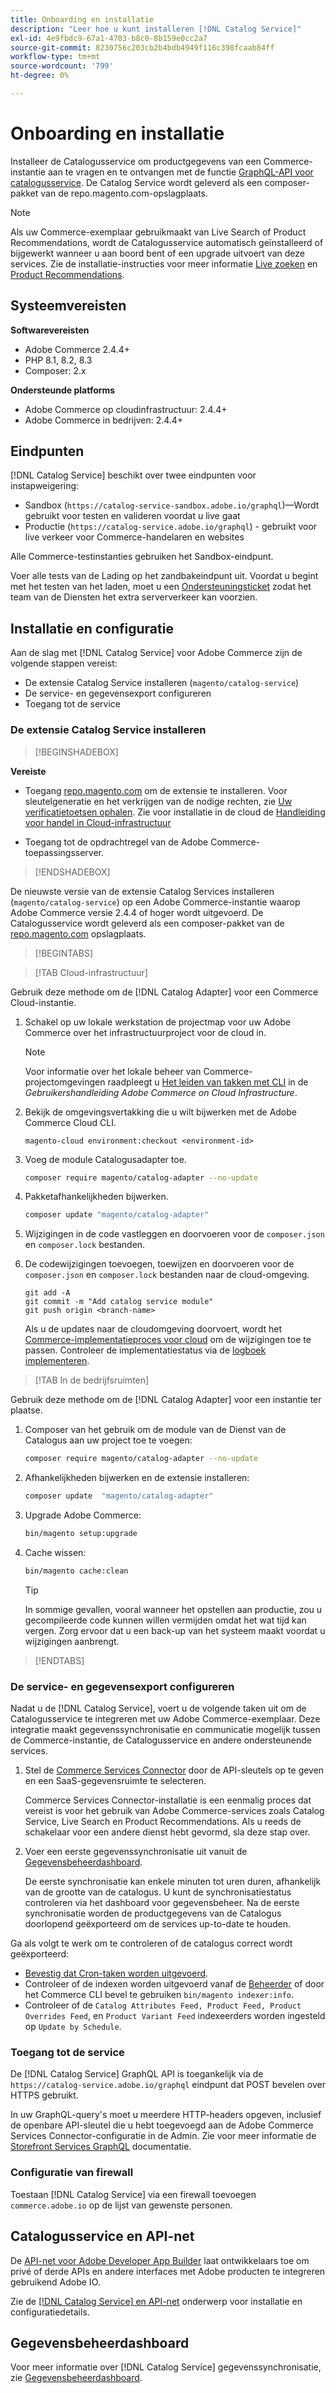 ```yaml
---
title: Onboarding en installatie
description: "Leer hoe u kunt installeren [!DNL Catalog Service]"
exl-id: 4e9fbdc9-67a1-4703-b8c0-8b159e0cc2a7
source-git-commit: 8230756c203cb2b4bdb4949f116c398fcaab84ff
workflow-type: tm+mt
source-wordcount: '799'
ht-degree: 0%

---
```


# Onboarding en installatie

Installeer de Catalogusservice om productgegevens van een Commerce-instantie aan te vragen en te ontvangen met de functie [GraphQL-API voor catalogusservice](https://developer.adobe.com/commerce/services/graphql/catalog-service/). De Catalog Service wordt geleverd als een composer-pakket van de repo.magento.com-opslagplaats.

>[!NOTE]
>
>Als uw Commerce-exemplaar gebruikmaakt van Live Search of Product Recommendations, wordt de Catalogusservice automatisch geïnstalleerd of bijgewerkt wanneer u aan boord bent of een upgrade uitvoert van deze services. Zie de installatie-instructies voor meer informatie [Live zoeken](https://experienceleague.adobe.com/en/docs/commerce-merchant-services/live-search/install) en [Product Recommendations](https://experienceleague.adobe.com/en/docs/commerce-merchant-services/product-recommendations/getting-started/install-configure).



## Systeemvereisten

**Softwarevereisten**

- Adobe Commerce 2.4.4+
- PHP 8.1, 8.2, 8.3
- Composer: 2.x

**Ondersteunde platforms**

- Adobe Commerce op cloudinfrastructuur: 2.4.4+
- Adobe Commerce in bedrijven: 2.4.4+

## Eindpunten

[!DNL Catalog Service] beschikt over twee eindpunten voor instapweigering:

- Sandbox (`https://catalog-service-sandbox.adobe.io/graphql`)—Wordt gebruikt voor testen en valideren voordat u live gaat
- Productie (`https://catalog-service.adobe.io/graphql`) - gebruikt voor live verkeer voor Commerce-handelaren en websites

Alle Commerce-testinstanties gebruiken het Sandbox-eindpunt.

Voer alle tests van de Lading op het zandbakeindpunt uit. Voordat u begint met het testen van het laden, moet u een [Ondersteuningsticket](https://experienceleague.adobe.com/docs/commerce-knowledge-base/kb/help-center-guide/magento-help-center-user-guide.html#submit-ticket) zodat het team van de Diensten het extra serververkeer kan voorzien.

## Installatie en configuratie

Aan de slag met [!DNL Catalog Service] voor Adobe Commerce zijn de volgende stappen vereist:

- De extensie Catalog Service installeren (`magento/catalog-service`)
- De service- en gegevensexport configureren
- Toegang tot de service

### De extensie Catalog Service installeren

>[!BEGINSHADEBOX]

**Vereiste**

- Toegang [repo.magento.com](https://repo.magento.com) om de extensie te installeren. Voor sleutelgeneratie en het verkrijgen van de nodige rechten, zie [Uw verificatietoetsen ophalen](https://experienceleague.adobe.com/en/docs/commerce-operations/installation-guide/prerequisites/authentication-keys). Zie voor installatie in de cloud de [Handleiding voor handel in Cloud-infrastructuur](https://experienceleague.adobe.com/en/docs/commerce-cloud-service/user-guide/develop/authentication-keys)

- Toegang tot de opdrachtregel van de Adobe Commerce-toepassingsserver.

>[!ENDSHADEBOX]

De nieuwste versie van de extensie Catalog Services installeren (`magento/catalog-service`) op een Adobe Commerce-instantie waarop Adobe Commerce versie 2.4.4 of hoger wordt uitgevoerd. De Catalogusservice wordt geleverd als een composer-pakket van de [repo.magento.com](https://repo.magento.com) opslagplaats.

>[!BEGINTABS]

>[!TAB Cloud-infrastructuur]

Gebruik deze methode om de [!DNL Catalog Adapter] voor een Commerce Cloud-instantie.

1. Schakel op uw lokale werkstation de projectmap voor uw Adobe Commerce over het infrastructuurproject voor de cloud in.

   >[!NOTE]
   >
   >Voor informatie over het lokale beheer van Commerce-projectomgevingen raadpleegt u [Het leiden van takken met CLI](https://experienceleague.adobe.com/en/docs/commerce-cloud-service/user-guide/develop/cli-branches) in de _Gebruikershandleiding Adobe Commerce on Cloud Infrastructure_.

1. Bekijk de omgevingsvertakking die u wilt bijwerken met de Adobe Commerce Cloud CLI.

   ```shell
   magento-cloud environment:checkout <environment-id>
   ```

1. Voeg de module Catalogusadapter toe.

   ```bash
   composer require magento/catalog-adapter --no-update
   ```

1. Pakketafhankelijkheden bijwerken.

   ```bash
   composer update "magento/catalog-adapter"
   ```

1. Wijzigingen in de code vastleggen en doorvoeren voor de `composer.json` en `composer.lock` bestanden.

1. De codewijzigingen toevoegen, toewijzen en doorvoeren voor de `composer.json` en `composer.lock` bestanden naar de cloud-omgeving.

   ```shell
   git add -A
   git commit -m "Add catalog service module"
   git push origin <branch-name>
   ```

   Als u de updates naar de cloudomgeving doorvoert, wordt het [Commerce-implementatieproces voor cloud](https://experienceleague.adobe.com/en/docs/commerce-cloud-service/user-guide/develop/deploy/process) om de wijzigingen toe te passen. Controleer de implementatiestatus via de [logboek implementeren](https://experienceleague.adobe.com/en/docs/commerce-cloud-service/user-guide/develop/test/log-locations#deploy-log).

>[!TAB In de bedrijfsruimten]

Gebruik deze methode om de [!DNL Catalog Adapter] voor een instantie ter plaatse.

1. Composer van het gebruik om de module van de Dienst van de Catalogus aan uw project toe te voegen:

   ```bash
   composer require magento/catalog-adapter --no-update
   ```

1. Afhankelijkheden bijwerken en de extensie installeren:

   ```bash
   composer update  "magento/catalog-adapter"
   ```

1. Upgrade Adobe Commerce:

   ```bash
   bin/magento setup:upgrade
   ```

1. Cache wissen:

   ```bash
   bin/magento cache:clean
   ```

   >[!TIP]
   >
   >In sommige gevallen, vooral wanneer het opstellen aan productie, zou u gecompileerde code kunnen willen vermijden omdat het wat tijd kan vergen. Zorg ervoor dat u een back-up van het systeem maakt voordat u wijzigingen aanbrengt.

>[!ENDTABS]

### De service- en gegevensexport configureren

Nadat u de [!DNL Catalog Service], voert u de volgende taken uit om de Catalogusservice te integreren met uw Adobe Commerce-exemplaar. Deze integratie maakt gegevenssynchronisatie en communicatie mogelijk tussen de Commerce-instantie, de Catalogusservice en andere ondersteunende services.

1. Stel de [Commerce Services Connector](https://experienceleague.adobe.com/en/docs/commerce-merchant-services/user-guides/integration-services/saas) door de API-sleutels op te geven en een SaaS-gegevensruimte te selecteren.

   Commerce Services Connector-installatie is een eenmalig proces dat vereist is voor het gebruik van Adobe Commerce-services zoals Catalog Service, Live Search en Product Recommendations. Als u reeds de schakelaar voor een andere dienst hebt gevormd, sla deze stap over.

1. Voer een eerste gegevenssynchronisatie uit vanuit de [Gegevensbeheerdashboard](https://experienceleague.adobe.com/en/docs/commerce-admin/systems/data-transfer/data-dashboard).

   De eerste synchronisatie kan enkele minuten tot uren duren, afhankelijk van de grootte van de catalogus. U kunt de synchronisatiestatus controleren via het dashboard voor gegevensbeheer. Na de eerste synchronisatie worden de productgegevens van de Catalogus doorlopend geëxporteerd om de services up-to-date te houden.

Ga als volgt te werk om te controleren of de catalogus correct wordt geëxporteerd:

- [Bevestig dat Cron-taken worden uitgevoerd](https://experienceleague.adobe.com/en/docs/commerce-knowledge-base/kb/troubleshooting/miscellaneous/cron-readiness-check-issues).
- Controleer of de indexen worden uitgevoerd vanaf de [Beheerder](https://experienceleague.adobe.com/en/docs/commerce-admin/systems/tools/index-management) of door het Commerce CLI bevel te gebruiken `bin/magento indexer:info`.
- Controleer of de `Catalog Attributes Feed, Product Feed, Product Overrides Feed`, en `Product Variant Feed` indexeerders worden ingesteld op `Update by Schedule`.

### Toegang tot de service

De [!DNL Catalog Service] GraphQL API is toegankelijk via de ` https://catalog-service.adobe.io/graphql` eindpunt dat POST bevelen over HTTPS gebruikt.

In uw GraphQL-query&#39;s moet u meerdere HTTP-headers opgeven, inclusief de openbare API-sleutel die u hebt toegevoegd aan de Adobe Commerce Services Connector-configuratie in de Admin. Zie voor meer informatie de [Storefront Services GraphQL](https://developer.adobe.com/commerce/services/graphql/) documentatie.

### Configuratie van firewall

Toestaan [!DNL Catalog Service] via een firewall toevoegen `commerce.adobe.io` op de lijst van gewenste personen.

## Catalogusservice en API-net

De [API-net voor Adobe Developer App Builder](https://developer.adobe.com/graphql-mesh-gateway/gateway/overview/) laat ontwikkelaars toe om privé of derde APIs en andere interfaces met Adobe producten te integreren gebruikend Adobe IO.

Zie de [[!DNL Catalog Service] en API-net](mesh.md) onderwerp voor installatie en configuratiedetails.

## Gegevensbeheerdashboard

Voor meer informatie over [!DNL Catalog Service] gegevenssynchronisatie, zie [Gegevensbeheerdashboard](https://experienceleague.adobe.com/en/docs/commerce-admin/systems/data-transfer/data-dashboard).

